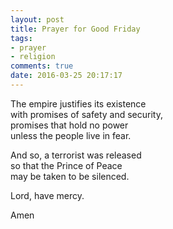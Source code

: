 ```yaml
---
layout: post
title: Prayer for Good Friday
tags:
- prayer
- religion
comments: true
date: 2016-03-25 20:17:17
---
```


The empire justifies its existence   
with promises of safety and security,  
promises that hold no power   
unless the people live in fear.

And so, a terrorist was released  
so that the Prince of Peace  
may be taken to be silenced.

Lord, have mercy.

Amen
